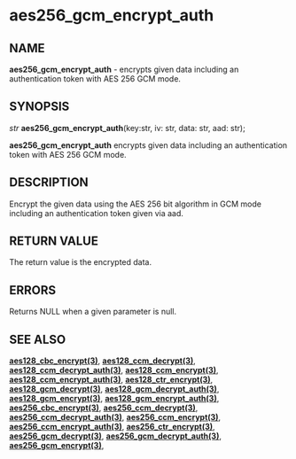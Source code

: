 # aes256_gcm_encrypt_auth

## NAME

**aes256_gcm_encrypt_auth** - encrypts given data including an authentication token with AES 256 GCM mode.

## SYNOPSIS

*str* **aes256_gcm_encrypt_auth**(key:str, iv: str, data: str, aad: str);

**aes256_gcm_encrypt_auth** encrypts given data including an authentication token with AES 256 GCM mode.

## DESCRIPTION
Encrypt the given data using the AES 256 bit algorithm in GCM mode including an authentication token given via aad.


## RETURN VALUE

The return value is the encrypted data.
## ERRORS

Returns NULL when a given parameter is null.

## SEE ALSO

**[aes128_cbc_encrypt(3)](aes128_cbc_encrypt.md)**,
**[aes128_ccm_decrypt(3)](aes128_ccm_decrypt.md)**,
**[aes128_ccm_decrypt_auth(3)](aes128_ccm_decrypt_auth.md)**,
**[aes128_ccm_encrypt(3)](aes128_ccm_encrypt.md)**,
**[aes128_ccm_encrypt_auth(3)](aes128_ccm_encrypt_auth.md)**,
**[aes128_ctr_encrypt(3)](aes128_ctr_encrypt.md)**,
**[aes128_gcm_decrypt(3)](aes128_gcm_decrypt.md)**,
**[aes128_gcm_decrypt_auth(3)](aes128_gcm_decrypt_auth.md)**,
**[aes128_gcm_encrypt(3)](aes128_gcm_encrypt.md)**,
**[aes128_gcm_encrypt_auth(3)](aes128_gcm_encrypt_auth.md)**,
**[aes256_cbc_encrypt(3)](aes256_cbc_encrypt.md)**,
**[aes256_ccm_decrypt(3)](aes256_ccm_decrypt.md)**,
**[aes256_ccm_decrypt_auth(3)](aes256_ccm_decrypt_auth.md)**,
**[aes256_ccm_encrypt(3)](aes256_ccm_encrypt.md)**,
**[aes256_ccm_encrypt_auth(3)](aes256_ccm_encrypt_auth.md)**,
**[aes256_ctr_encrypt(3)](aes256_ctr_encrypt.md)**,
**[aes256_gcm_decrypt(3)](aes256_gcm_decrypt.md)**,
**[aes256_gcm_decrypt_auth(3)](aes256_gcm_decrypt_auth.md)**,
**[aes256_gcm_encrypt(3)](aes256_gcm_encrypt.md)**,
